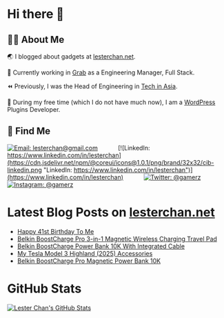 # Hi there 👋

## 👨‍💻 About Me

🌏 I blogged about gadgets at [lesterchan.net](https://lesterchan.net).

🥞 Currently working in [Grab](https://grab.com) as a Engineering Manager, Full Stack.

⏪ Previously, I was the Head of Engineering in [Tech in Asia](https://www.techinasia.com).

🔌 During my free time (which I do not have much now), I am a [WordPress](https://wordpress.org) Plugins Developer.

## 🔎 Find Me

[![Email: lesterchan@gmail.com](https://cdn.jsdelivr.net/npm/@coreui/icons@1.0.1/png/brand/32x32/cib-gmail.png "Email: lesterchan@gmail.com")](mailto:lesterchan@gmail.com)
&nbsp;&nbsp;&nbsp;&nbsp;&nbsp;&nbsp;&nbsp;&nbsp;&nbsp;&nbsp;
[![LinkedIn: https://www.linkedin.com/in/lesterchan](https://cdn.jsdelivr.net/npm/@coreui/icons@1.0.1/png/brand/32x32/cib-linkedin.png "LinkedIn: https://www.linkedin.com/in/lesterchan")](https://www.linkedin.com/in/lesterchan)
&nbsp;&nbsp;&nbsp;&nbsp;&nbsp;&nbsp;&nbsp;&nbsp;&nbsp;&nbsp;
[![Twitter: @gamerz](https://cdn.jsdelivr.net/npm/@coreui/icons@1.0.1/png/brand/32x32/cib-twitter.png "Twitter: @gamerz")](https://twitter.com/gamerz)
&nbsp;&nbsp;&nbsp;&nbsp;&nbsp;&nbsp;&nbsp;&nbsp;&nbsp;&nbsp;
[![Instagram: @gamerz](https://cdn.jsdelivr.net/npm/@coreui/icons@1.0.1/png/brand/32x32/cib-instagram.png "Instagram: @gamerz")](https://instagram.com/gamerz)

# Latest Blog Posts on [lesterchan.net](https://lesterchan.net)

<!-- BLOG-POST-LIST:START -->
- [Happy 41st Birthday To Me](https://lesterchan.net/blog/2025/03/25/happy-41st-birthday-to-me/)
- [Belkin BoostCharge Pro 3-in-1 Magnetic Wireless Charging Travel Pad](https://lesterchan.net/blog/2025/03/17/belkin-boostcharge-pro-3-in-1-magnetic-wireless-charging-travel-pad/)
- [Belkin BoostCharge Power Bank 10K With Integrated Cable](https://lesterchan.net/blog/2025/03/10/belkin-boostcharge-power-bank-10k-with-integrated-cable/)
- [My Tesla Model 3 Highland &lpar;2025&rpar; Accessories](https://lesterchan.net/blog/2025/03/03/my-tesla-model-3-highland-2025-accessories/)
- [Belkin BoostCharge Pro Magnetic Power Bank 10K](https://lesterchan.net/blog/2025/02/24/belkin-boostcharge-pro-magnetic-power-bank-10k/)
<!-- BLOG-POST-LIST:END -->

# GitHub Stats

[![Lester Chan's GitHub Stats](https://github-readme-stats.vercel.app/api?username=lesterchan&show_icons=true&theme=transparent&private=true&include_all_commits=true "Lester Chan's GitHub Stats")](https://github.com/lesterchan)
